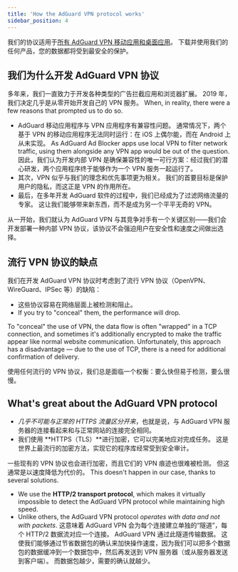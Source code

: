 ```yaml
---
title: 'How the AdGuard VPN protocol works'
sidebar_position: 4
---
```


我们的协议适用于[所有 AdGuard VPN 移动应用和桌面应用](https://adguard-vpn.com/zh_cn/welcome.html)。 下载并使用我们的任何产品，您的数据都将受到最安全的保护。

## 我们为什么开发 AdGuard VPN 协议

多年来，我们一直致力于开发各种类型的广告拦截应用和浏览器扩展。 2019 年，我们决定几乎是从零开始开发自己的 VPN 服务。 When, in reality, there were a few reasons that prompted us to do so.

- AdGuard 移动应用程序与 VPN 应用程序有兼容性问题。 通常情况下，两个基于 VPN 的移动应用程序无法同时运行：在 iOS 上偶尔能，而在 Android 上从未实现。 As AdGuard Ad Blocker apps use local VPN to filter network traffic, using them alongside any VPN app would be out of the question. 因此，我们认为开发内部 VPN 是确保兼容性的唯一可行方案：经过我们的潜心研发，两个应用程序终于能够作为一个 VPN 服务一起运行了。
- 其次，VPN 似乎与我们的理念和优先事项更为相关。 我们的首要目标是保护用户的隐私，而这正是 VPN 的作用所在。
- 最后，在多年开发 AdGuard 软件的过程中，我们已经成为了过滤网络流量的专家。 这让我们能够带来新东西，而不是成为另一个平平无奇的 VPN。

从一开始，我们就认为 AdGuard VPN 与其竞争对手有一个关键区别——我们会开发部署一种内部 VPN 协议，该协议不会强迫用户在安全性和速度之间做出选择。

## 流行 VPN 协议的缺点

我们在开发 AdGuard VPN 协议时考虑到了流行 VPN 协议（OpenVPN、WireGuard、IPSec 等）的缺陷：

- 这些协议容易在网络层面上被检测和阻止。
- If you try to "conceal" them, the performance will drop.

To "conceal" the use of VPN, the data flow is often "wrapped" in a TCP connection, and sometimes it's additionally encrypted to make the traffic appear like normal website communication. Unfortunately, this approach has a disadvantage — due to the use of TCP, there is a need for additional confirmation of delivery.

使用任何流行的 VPN 协议，我们总是面临一个权衡：要么快但易于检测，要么很慢。

## What's great about the AdGuard VPN protocol

- *几乎不可能与正常的 HTTPS 流量区分开来*，也就是说，与 AdGuard VPN 服务器的连接看起来和与正常网站的连接完全相同。
- 我们使用 **HTTPS（TLS）**进行加密，它可以完美地应对完成任务。 这是世界上最流行的加密方法，实现它的程序库经常受到安全审计。

一些现有的 VPN 协议也会进行加密，而且它们的 VPN 痕迹也很难被检测。 但这通常是以速度降低为代价的。 This doesn't happen in our case, thanks to several solutions.

- We use the **HTTP/2 transport protocol**, which makes it virtually impossible to detect the AdGuard VPN protocol while maintaining high speed.
- Unlike others, the AdGuard VPN protocol *operates with data and not with packets*. 这意味着 AdGuard VPN 会为每个连接建立单独的“隧道”，每个 HTTP/2 数据流对应一个连接。 AdGuard VPN 通过此隧道传输数据。 这使我们能够通过节省数据包的确认来加快操作速度，因为我们可以把多个数据包的数据缓冲到一个数据包中，然后再发送到 VPN 服务器（或从服务器发送到客户端）。 而数据包越少，需要的确认就越少。

